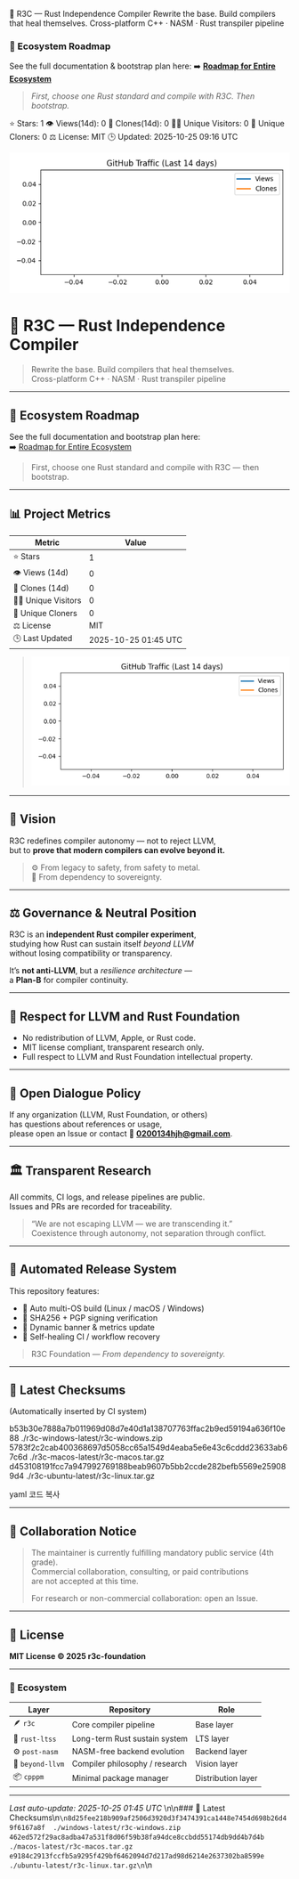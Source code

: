 🌸 R3C — Rust Independence Compiler
Rewrite the base. Build compilers that heal themselves.
Cross-platform C++ · NASM · Rust transpiler pipeline

### 🔗 Ecosystem Roadmap
See the full documentation & bootstrap plan here:
➡️ [**Roadmap for Entire Ecosystem**](https://github.com/r3c-foundation/Roadmap-for-entire-ecosystem)

> *First, choose one Rust standard and compile with R3C. Then bootstrap.*

⭐ Stars: 1   👁️ Views(14d): 0   🧭 Clones(14d): 0
🧑‍💻 Unique Visitors: 0   🔁 Unique Cloners: 0
⚖️ License: MIT   🕒 Updated: 2025-10-25 09:16 UTC

![Traffic Graph](traffic_graph.png)
# 🌸 R3C — Rust Independence Compiler  
> Rewrite the base. Build compilers that heal themselves.  
> Cross-platform C++ · NASM · Rust transpiler pipeline  

---

## 🔗 Ecosystem Roadmap  
See the full documentation and bootstrap plan here:  
➡️ [Roadmap for Entire Ecosystem](https://github.com/r3c-foundation/roadmap-for-entire-ecosystem)

> First, choose one Rust standard and compile with R3C — then bootstrap.

---

## 📊 Project Metrics  
| Metric | Value |
|--------|--------|
| ⭐ Stars | 1 |
| 👁️ Views (14d) | 0 |
| 🧭 Clones (14d) | 0 |
| 🧑‍💻 Unique Visitors | 0 |
| 🔁 Unique Cloners | 0 |
| ⚖️ License | MIT |
| 🕒 Last Updated | 2025-10-25 01:45 UTC |

> ![traffic_graph](traffic_graph.png)

---

## 🧠 Vision  
R3C redefines compiler autonomy — not to reject LLVM,  
but to **prove that modern compilers can evolve beyond it.**

> ⚙️ From legacy to safety, from safety to metal.  
> 🧩 From dependency to sovereignty.

---

## ⚖️ Governance & Neutral Position  
R3C is an **independent Rust compiler experiment**,  
studying how Rust can sustain itself *beyond LLVM*  
without losing compatibility or transparency.

It’s **not anti-LLVM**, but a *resilience architecture* —  
a **Plan-B** for compiler continuity.

---

## 🧩 Respect for LLVM and Rust Foundation  
- No redistribution of LLVM, Apple, or Rust code.  
- MIT license compliant, transparent research only.  
- Full respect to LLVM and Rust Foundation intellectual property.

---

## 🧠 Open Dialogue Policy  
If any organization (LLVM, Rust Foundation, or others)  
has questions about references or usage,  
please open an Issue or contact 📧 **0200134hjh@gmail.com**.  

---

## 🏛️ Transparent Research  
All commits, CI logs, and release pipelines are public.  
Issues and PRs are recorded for traceability.

> “We are not escaping LLVM — we are transcending it.”  
> Coexistence through autonomy, not separation through conflict.

---

## 🧩 Automated Release System  
This repository features:  
- 🔁 Auto multi-OS build (Linux / macOS / Windows)  
- 🧾 SHA256 + PGP signing verification  
- 🧱 Dynamic banner & metrics update  
- 🧩 Self-healing CI / workflow recovery  

> R3C Foundation — *From dependency to sovereignty.*

---

## 🔐 Latest Checksums  
(Automatically inserted by CI system)  

b53b30e7888a7b011969d08d7e40d1a138707763ffac2b9ed59194a636f10e88 ./r3c-windows-latest/r3c-windows.zip
5783f2c2cab400368697d5058cc65a1549d4eaba5e6e43c6cddd23633ab67c6d ./r3c-macos-latest/r3c-macos.tar.gz
d453108191fcc7a947992769188beab9607b5bb2ccde282befb5569e259089d4 ./r3c-ubuntu-latest/r3c-linux.tar.gz

yaml
코드 복사

---

## 🤝 Collaboration Notice  
> The maintainer is currently fulfilling mandatory public service (4th grade).  
> Commercial collaboration, consulting, or paid contributions  
> are not accepted at this time.  
>  
> For research or non-commercial collaboration: open an Issue.

---

## 📜 License  
**MIT License © 2025 r3c-foundation**  

---

### 🧩 Ecosystem  
| Layer | Repository | Role |
|--------|-------------|------|
| 🪶 `r3c` | Core compiler pipeline | Base layer |
| 🦀 `rust-ltss` | Long-term Rust sustain system | LTS layer |
| ⚙️ `post-nasm` | NASM-free backend evolution | Backend layer |
| 🧱 `beyond-llvm` | Compiler philosophy / research | Vision layer |
| 📦 `cpppm` | Minimal package manager | Distribution layer |

---

_Last auto-update: 2025-10-25 01:45 UTC_
\n\n### 🔐 Latest Checksums\n```\n8d25fee218b909af2506d3920d3f3474391ca1448e7454d698b26d49f6167a8f  ./windows-latest/r3c-windows.zip
462ed572f29ac8adba47a531f8d06f59b38fa94dce8ccbdd55174db9dd4b7d4b  ./macos-latest/r3c-macos.tar.gz
e9184c2913fccfb5a9295f429bf6462094d7d217ad98d6214e2637302ba8599e  ./ubuntu-latest/r3c-linux.tar.gz\n```\n
